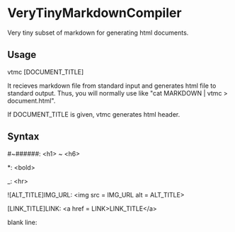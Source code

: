 # VeryTinyMarkdownCompiler
Very tiny subset of markdown for generating html documents.

## Usage
vtmc [DOCUMENT_TITLE]

It recieves markdown file from standard input and generates html file to standard output. 
Thus, you will normally use like "cat MARKDOWN | vtmc > document.html".

If DOCUMENT_TITLE is given, vtmc generates html header.

## Syntax
\#~\######: \<h1> ~ \<h6>

\*: \<bold>

_: \<hr>

\![ALT_TITLE]IMG_URL: \<img src = IMG_URL alt = ALT_TITLE>

[LINK_TITLE]LINK: \<a href = LINK>LINK_TITLE\</a>

blank line: <br>


